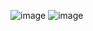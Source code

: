 ![image](https://user-images.githubusercontent.com/59634395/231942375-639e910c-ecd8-4d49-a8ba-a273b12ce493.png)
![image](https://user-images.githubusercontent.com/59634395/231942411-fe90a5f3-31cc-45ff-b8ee-638e9da985e1.png)
